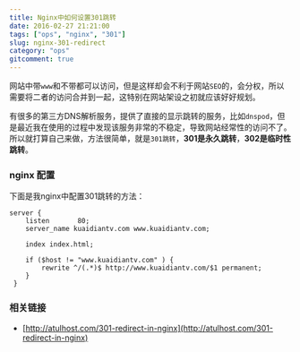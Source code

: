 ```yaml
---
title: Nginx中如何设置301跳转
date: 2016-02-27 21:21:00
tags: ["ops", "nginx", "301"]
slug: nginx-301-redirect
category: "ops"
gitcomment: true
---
```


网站中带`www`和不带都可以访问，但是这样却会不利于网站`SEO`的，会分权，所以需要将二者的访问合并到一起，这特别在网站架设之初就应该好好规划。

有很多的第三方DNS解析服务，提供了直接的显示跳转的服务，比如`dnspod`，但是最近我在使用的过程中发现该服务非常的不稳定，导致网站经常性的访问不了。所以就打算自己来做，方法很简单，就是`301跳转`，**301是永久跳转**，**302是临时性跳转**。

<!--more-->

### nginx 配置

下面是我nginx中配置301跳转的方法：

```shell
server {
    listen       80;
    server_name kuaidiantv.com www.kuaidiantv.com;

    index index.html;

    if ($host != "www.kuaidiantv.com" ) {
        rewrite ^/(.*)$ http://www.kuaidiantv.com/$1 permanent;
    }
 }
```

### 相关链接
- [http://atulhost.com/301-redirect-in-nginx](http://atulhost.com/301-redirect-in-nginx)

<!--adsense-self-->
